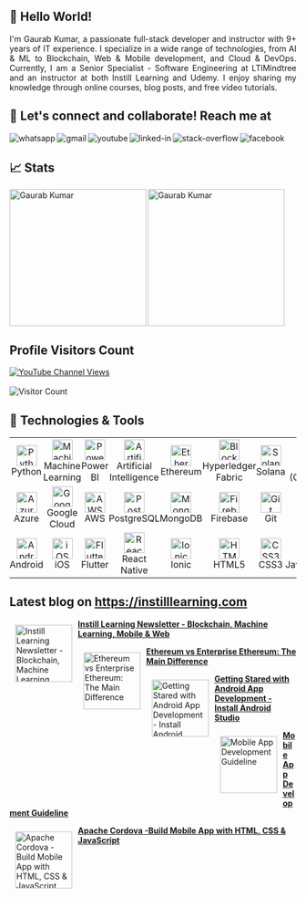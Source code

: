 ## 👋 Hello World!
<div align="justify">
I'm Gaurab Kumar, a passionate full-stack developer and instructor with 9+ years of IT experience. I specialize in a wide range of technologies, from AI & ML to Blockchain, Web & Mobile development, and Cloud & DevOps. Currently, I am a Senior Specialist - Software Engineering at LTIMindtree and an instructor at both Instill Learning and Udemy. I enjoy sharing my knowledge through online courses, blog posts, and free video tutorials.
</div> 

## 🤝 Let's connect and collaborate! Reach me at
[<img align="left" alt="whatsapp" src="https://img.shields.io/badge/WhatsApp-25D366?style=for-the-badge&logo=whatsapp&logoColor=white" />](https://wa.me/919110245113)
[<img align="left" alt="gmail" src="https://img.shields.io/badge/Gmail-D14836?style=for-the-badge&logo=gmail&logoColor=white" />](mailto:progaurab@gmail.com)
[<img align="left" alt="youtube" src="https://img.shields.io/badge/youtube-red.svg?&style=for-the-badge&logo=youtube&logoColor=white" />](https://www.youtube.com/instilllearning?sub_confirmation=1)
[<img align="left" alt="linked-in" src="https://img.shields.io/badge/linkedin-%230077B5.svg?&style=for-the-badge&logo=linkedin&logoColor=white" />](https://www.linkedin.com/in/progaurab)
[<img align="left" alt="stack-overflow" src="https://img.shields.io/badge/stack%20overflow-FE7A16?logo=stack-overflow&logoColor=white&style=for-the-badge" />](https://stackoverflow.com/users/4188585/gaurab-kumar)
[<img align="left" alt="facebook" src="https://img.shields.io/badge/facebook-%231877F2.svg?&style=for-the-badge&logo=facebook&logoColor=white" />](https://www.facebook.com/learnWithGaurab)
<br/>

## 📈 Stats
<p><img align="left" height="240" src="https://github-readme-stats.vercel.app/api?username=progaurab&show_icons=true&hide_rank=true&bg_color=cbb14d,25d385,68e15c,a8eb12" alt="Gaurab Kumar" /></p>

<p><img align="center" height="240" src="https://github-readme-stats.vercel.app/api/top-langs/?username=progaurab&langs_count=10&layout=compact&bg_color=cbb14d,25d385,68e15c,a8eb12" alt="Gaurab Kumar" /></p>

## Profile Visitors Count
[![YouTube Channel Views](https://img.shields.io/youtube/channel/views/UCWGBv-McUmtZPUP59rsm91w?style=social)](https://www.youtube.com/c/instilllearning)
<br> <br>
![Visitor Count](https://profile-counter.glitch.me/progaurab/count.svg)

## 🔧 Technologies & Tools

<table  width="90%">
  <tr>
    <td style="padding:0px 0px"  align="center" height="82" width="82">
      <img src="https://cdn.jsdelivr.net/gh/devicons/devicon/icons/python/python-original.svg" width="36" height="36" alt="Python" />
      <br />Python
    </td>
    <td style="padding:0px 0px"  align="center" height="82" width="82">
      <img src="https://cdn.jsdelivr.net/gh/devicons/devicon/icons/tensorflow/tensorflow-original.svg" width="36" height="36" alt="Machine Learning" />
      <br />Machine Learning
    </td>
    <td style="padding:0px 0px"  align="center" height="82" width="82">
      <img src="https://img.icons8.com/color/36/000000/power-bi.png" width="36" height="36" alt="Power BI" />
      <br />Power BI
    </td>
    <td style="padding:0px 0px"  align="center" height="82" width="82">
      <img src="https://cdn.jsdelivr.net/gh/devicons/devicon/icons/python/python-original.svg" width="36" height="36" alt="Artificial Intelligence" />
      <br />Artificial Intelligence
    </td>
    <td style="padding:0px 0px"  align="center" height="82" width="82">
      <img src="https://cryptologos.cc/logos/ethereum-eth-logo.png" width="36" height="36" alt="Ethereum" />
      <br />Ethereum
    </td>
    <td style="padding:0px 0px"  align="center" height="82" width="82">
      <img src="https://img.icons8.com/ios-filled/50/000000/blockchain-new-logo.png" width="36" height="36" alt="Blockchain" />
      <br />Hyperledger Fabric
    </td>
    <td style="padding:0px 0px"  align="center" style="width: 12.5%; padding: 10px">
      <img src="https://cryptologos.cc/logos/solana-sol-logo.png" width="36" height="36" alt="Solana" />
      <br />Solana
    </td>
    <td style="padding:0px 0px"  align="center" height="82" width="82">
      <img src="https://cdn.jsdelivr.net/gh/devicons/devicon/icons/go/go-original.svg" width="36" height="36" alt="Go (Golang)" />
      <br />Go (Golang)
    </td>
    <td style="padding:0px 0px"  align="center" height="82" width="82">
      <img src="https://cdn.jsdelivr.net/gh/devicons/devicon/icons/nodejs/nodejs-original.svg" width="36" height="36" alt="Node.js" />
      <br />Node.js
    </td>
    <td style="padding:0px 0px"  align="center" height="82" width="82">
      <img src="https://cdn.jsdelivr.net/gh/devicons/devicon/icons/typescript/typescript-plain.svg" width="36" height="36" alt="TypeScript" />
      <br />TypeScript
    </td>
  </tr>
  <tr>
    <td style="padding:0px 0px"  align="center" height="82" width="82">
      <img src="https://cdn.jsdelivr.net/gh/devicons/devicon/icons/azure/azure-original.svg" width="36" height="36" alt="Azure" />
      <br />Azure
    </td>
    <td style="padding:0px 0px"  align="center" height="82" width="82">
      <img src="https://cdn.jsdelivr.net/gh/devicons/devicon/icons/googlecloud/googlecloud-original.svg" width="36" height="36" alt="Google Cloud" />
      <br />Google Cloud
    </td>
    <td style="padding:0px 0px"  align="center" height="82" width="82">
      <img src="https://img.icons8.com/color/36/000000/amazon-web-services.png" width="36" height="36" alt="AWS" />
      <br />AWS
    </td>
    <td style="padding:0px 0px"  align="center" height="82" width="82">
      <img src="https://cdn.jsdelivr.net/gh/devicons/devicon/icons/postgresql/postgresql-original.svg" width="36" height="36" alt="PostgreSQL" />
      <br />PostgreSQL
    </td>
    <td style="padding:0px 0px"  align="center" height="82" width="82">
      <img src="https://cdn.jsdelivr.net/gh/devicons/devicon/icons/mongodb/mongodb-original.svg" width="36" height="36" alt="MongoDB" />
      <br />MongoDB
    </td>
    <td style="padding:0px 0px"  align="center" height="82" width="82">
      <img src="https://cdn.jsdelivr.net/gh/devicons/devicon/icons/firebase/firebase-plain.svg" width="36" height="36" alt="Firebase" />
      <br />Firebase
    </td>
    <td style="padding:0px 0px"  align="center" height="82" width="82">
      <img src="https://cdn.jsdelivr.net/gh/devicons/devicon/icons/git/git-original.svg" width="36" height="36" alt="Git" />
      <br />Git
    </td>
    <td style="padding:0px 0px"  align="center" height="82" width="82">
      <img src="https://cdn.jsdelivr.net/gh/devicons/devicon/icons/react/react-original.svg" width="36" height="36" alt="React" />
      <br />React
    </td>
    <td style="padding:0px 0px"  align="center" height="82" width="82">
      <img src="https://cdn.jsdelivr.net/gh/devicons/devicon/icons/angularjs/angularjs-plain.svg" width="36" height="36" alt="Angular" />
      <br />Angular
    </td>
    <td style="padding:0px 0px"  align="center" height="82" width="82">
      <img src="https://cdn.jsdelivr.net/gh/devicons/devicon/icons/vuejs/vuejs-original.svg" width="36" height="36" alt="Vue" />
      <br />Vue
    </td>
  </tr>
  <tr>
    <td style="padding:0px 0px"  align="center" height="82" width="82">
      <img src="https://cdn.jsdelivr.net/gh/devicons/devicon/icons/android/android-original.svg" width="36" height="36" alt="Android" />
      <br />Android
    </td>
    <td style="padding:0px 0px"  align="center" style="width: 12.5%; padding: 10px">
      <img src="https://upload.wikimedia.org/wikipedia/commons/thumb/c/ca/IOS_logo.svg/1200px-IOS_logo.svg.png" width="36" height="36" alt="iOS" />
      <br />iOS
    </td>
    <td style="padding:0px 0px"  align="center" height="82" width="82">
      <img src="https://upload.wikimedia.org/wikipedia/commons/1/17/Google-flutter-logo.png" width="36" height="36" alt="Flutter" />
      <br />Flutter
    </td>
    <td style="padding:0px 0px"  align="center" height="82" width="82">
      <img src="https://cdn.jsdelivr.net/gh/devicons/devicon/icons/react/react-original.svg" width="36" height="36" alt="React Native" />
      <br />React Native
    </td>
    <td style="padding:0px 0px"  align="center" height="82" width="82">
      <img src="https://cdn.jsdelivr.net/gh/devicons/devicon/icons/ionic/ionic-original.svg" width="36" height="36" alt="Ionic" />
      <br />Ionic
    </td>
    <td style="padding:0px 0px"  align="center" height="82" width="82">
      <img src="https://cdn.jsdelivr.net/gh/devicons/devicon/icons/html5/html5-plain.svg" width="36" height="36" alt="HTML" />
      <br />HTML5
    </td>
    <td style="padding:0px 0px"  align="center" height="82" width="82">
      <img src="https://cdn.jsdelivr.net/gh/devicons/devicon/icons/css3/css3-plain.svg" width="36" height="36" alt="CSS3" />
      <br />CSS3
    </td>
    <td style="padding:0px 0px"  align="center" height="82" width="82">
      <img src="https://cdn.jsdelivr.net/gh/devicons/devicon/icons/javascript/javascript-plain.svg" width="36" height="36" alt="JavaScript" />
      <br />JavaScript
    </td>
    <td style="padding:0px 0px"  align="center" height="82" width="82">
      <img src="https://cdn.jsdelivr.net/gh/devicons/devicon/icons/materialui/materialui-original.svg" width="36" height="36" alt="Material UI" />
      <br />Material UI
    </td>
    <td style="padding:0px 0px"  align="center" height="82" width="82">
      <img src="https://cdn.jsdelivr.net/gh/devicons/devicon/icons/bootstrap/bootstrap-plain.svg" width="36" height="36" alt="Bootstrap" />
      <br />Bootstrap
    </td>
  </tr>
</table>

## Latest blog on https://instilllearning.com

<a href="https://www.instilllearning.com/blog/how-to-become-full-stack-developer-with-instill-learning"><img src="https://s3.amazonaws.com/contents.newzenler.com/1433/blog/blog-post/14346/data/thumb/l-6.jpg" alt="Instill Learning Newsletter - Blockchain, Machine Learning, Mobile & Web" width="100" align="left" hspace="10" vspace="10"></a><p>**[Instill Learning Newsletter - Blockchain, Machine Learning, Mobile & Web](https://www.instilllearning.com/blog/how-to-become-full-stack-developer-with-instill-learning)**</p>
<a href="https://www.instilllearning.com/blog/ethereum-vs-enterprise-ethereum-the-main-difference"><img src="https://s3.amazonaws.com/contents.newzenler.com/1433/blog/blog-post/15013/data/thumb/s-1.jpg" alt="Ethereum vs Enterprise Ethereum: The Main Difference" width="100" align="left" hspace="10" vspace="10"></a><p>**[Ethereum vs Enterprise Ethereum: The Main Difference](https://www.instilllearning.com/blog/ethereum-vs-enterprise-ethereum-the-main-difference)**</p>
<a href="https://www.instilllearning.com/blog/getting-stared-with-android-app-development-install-android-studio"><img src="https://s3.amazonaws.com/contents.newzenler.com/1433/library/6440ee8ee0254_1681976974_1.png" alt="Getting Stared with Android App Development  - Install Android Studio" width="100" align="left" hspace="10" vspace="10"></a><p>**[Getting Stared with Android App Development  - Install Android Studio](https://www.instilllearning.com/blog/getting-stared-with-android-app-development-install-android-studio)**</p>
<a href="https://www.instilllearning.com/blog/mobile-app-development-guideline"><img src="https://s3.amazonaws.com/contents.newzenler.com/1433/library/657559aadce3a_1702189482_instill-learning-image.png" alt="Mobile App Development Guideline" width="100" align="left" hspace="10" vspace="10"></a><p>**[Mobile App Development Guideline](https://www.instilllearning.com/blog/mobile-app-development-guideline)**</p>
<a href="https://www.instilllearning.com/blog/apache-cordova"><img src="https://s3.amazonaws.com/contents.newzenler.com/1433/library/66c988aea36ec_1724483758_6068183-286f-4.jpg" alt="Apache Cordova -Build Mobile App with HTML, CSS & JavaScript" width="100" align="left" hspace="10" vspace="10"></a><p>**[Apache Cordova -Build Mobile App with HTML, CSS & JavaScript](https://www.instilllearning.com/blog/apache-cordova)**</p>
